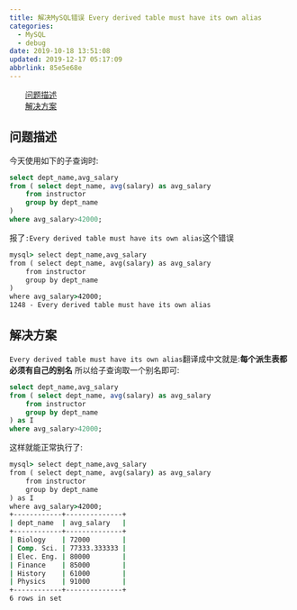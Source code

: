 ```yaml
---
title: 解决MySQL错误 Every derived table must have its own alias
categories: 
  - MySQL
  - debug
date: 2019-10-18 13:51:08
updated: 2019-12-17 05:17:09
abbrlink: 85e5e68e
---
```

<div id='my_toc'><a href="/blog/85e5e68e/#问题描述" class="header_2">问题描述</a><br><a href="/blog/85e5e68e/#解决方案" class="header_2">解决方案</a><br></div>
<style>.header_1{margin-left: 1em;}.header_2{margin-left: 2em;}.header_3{margin-left: 3em;}.header_4{margin-left: 4em;}.header_5{margin-left: 5em;}.header_6{margin-left: 6em;}</style>
<!--more-->
<script>if (navigator.platform.search('arm')==-1){document.getElementById('my_toc').style.display = 'none';}var e,p = document.getElementsByTagName('p');while (p.length>0) {e = p[0];e.parentElement.removeChild(e);}</script>

<!--end-->
## 问题描述 ##
今天使用如下的子查询时:
```sql
select dept_name,avg_salary
from ( select dept_name, avg(salary) as avg_salary
    from instructor 
    group by dept_name
)
where avg_salary>42000;
```
报了`:Every derived table must have its own alias`这个错误
```cmd
mysql> select dept_name,avg_salary
from ( select dept_name, avg(salary) as avg_salary
    from instructor 
    group by dept_name
)
where avg_salary>42000;
1248 - Every derived table must have its own alias
```
## 解决方案 ##
`Every derived table must have its own alias`翻译成中文就是:**每个派生表都必须有自己的别名**
所以给子查询取一个别名即可:
```sql
select dept_name,avg_salary
from ( select dept_name, avg(salary) as avg_salary
    from instructor 
    group by dept_name
) as I
where avg_salary>42000;
```
这样就能正常执行了:
```cmd
mysql> select dept_name,avg_salary
from ( select dept_name, avg(salary) as avg_salary
    from instructor 
    group by dept_name
) as I
where avg_salary>42000;
+------------+--------------+
| dept_name  | avg_salary   |
+------------+--------------+
| Biology    | 72000        |
| Comp. Sci. | 77333.333333 |
| Elec. Eng. | 80000        |
| Finance    | 85000        |
| History    | 61000        |
| Physics    | 91000        |
+------------+--------------+
6 rows in set
```
